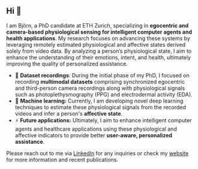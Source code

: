 ## Hi 👋

I am Björn, a PhD candidate at ETH Zurich, specializing in **egocentric and camera-based physiological sensing for intelligent computer agents and health applications**. My research focuses on advancing these systems by leveraging remotely estimated physiological and affective states derived solely from video data. By analyzing a person’s physiological state, I aim to enhance the understanding of their emotions, intent, and health, ultimately improving the quality of personalized assistance.

- 🔭 **Dataset recordings**: During the initial phase of my PhD, I focused on recording **multimodal datasets** comprising synchronized egocentric and third-person camera recordings along with physiological signals such as photoplethysmography (PPG) and electrodermal activity (EDA).
- 🤔 **Machine learning:** Currently, I am developing novel deep learning techniques to estimate these physiological signals from the recorded videos and infer a person's **affective state**.
- ⚡ **Future applications:** Ultimately, I aim to enhance intelligent computer agents and healthcare applications using these physiological and affective indicators to provide better **user-aware, personalized assistance**.

Please reach out to me via [LinkedIn](https://www.linkedin.com/in/bjoern-braun/) for any inquiries or check my [website](https://bjoernbraun.com) for more information and recent publications.

<!--
**bjbraun/bjbraun** is a ✨ _special_ ✨ repository because its `README.md` (this file) appears on your GitHub profile.

Here are some ideas to get you started:

- 🔭 I’m currently working on ...
- 🌱 I’m currently learning ...
- 👯 I’m looking to collaborate on ...
- 🤔 I’m looking for help with ...
- 💬 Ask me about ...
- 📫 How to reach me: ...
- 😄 Pronouns: ...
- ⚡ Fun fact: ...
-->
